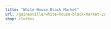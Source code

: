 ```yaml
---
title: "White House Black Market"
url: /gainesville/white-house-black-market-2/
shop: clothes
---
```

